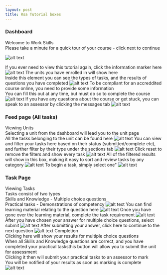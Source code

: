 ```yaml
---
layout: post
title: Rsa Tutorial boxes
---
```

### Dashboard
Welcome to Work Skills  
Please take a minute for a quick tour of your course - click next to continue


![alt text](/rsaimages/1.png 'image')


If you ever need to view this tutorial again, click the information marker here
![alt text](/rsaimages/2.png 'image')
The units you have enrolled in will show here  
Inside this element you can see the types of tasks, and the results of questions you have completed
![alt text](/rsaimages/3.png 'image')
To be compliant for an accreddited course online, you need to provide some information  
You can fill this out at any time, but must do so to complete the course
![alt text](/rsaimages/4.png 'image')
If you have any questions about the course or get stuck, you can speak to an assessor by clicking the messages tab
![alt text](/rsaimages/5.png 'image')
### Feed page (All tasks)
Viewing Units  
Selecting a unit from the dashboard will lead you to the unit page  
All the tasks belonging to the unit can be found here
![alt text](/rsaimages/6.png 'image')
You can view and filter your tasks here based on their status (submitted/complete etc), and further filter by their type under the sections tab
![alt text](/rsaimages/7.png 'image')
Click reset to remove the filters and show every task
![alt text](/rsaimages/8.png 'image')
All of the filtered results will show in this box, making it easy to sort and review tasks by any category
![alt text](/rsaimages/9.png 'image')
To begin a task, simply select one"
![alt text](/rsaimages/10.png 'image')
### Task Page
Viewing Tasks  
Tasks consist of two types  
Skills and Knowledge - Multiple choice questions  
Practical tasks - Demonstrations of competency
![alt text](/rsaimages/11.png 'image')
You can find learning material relating to the question here
![alt text](/rsaimages/12.png 'image')
Once you have gone over the learning material, complete the task requirement
![alt text](/rsaimages/13.png 'image')
After you have chosen your answer for multiple choice questions, select submit
![alt text](/rsaimages/14.png 'image')
After submitting your answer, click here to continue to the next question
![alt text](/rsaimages/15.png 'image')
Completion  
Clicking here will show your results for multiple choice questions  
When all Skills and Knowledge questions are correct, and you have completed your practical tasksthis button will allow you to submit the unit for assessment  
Clicking it then will submit your practical tasks to an assessor to mark  
You will be notified of your results as soon as marking is complete  
![alt text](/rsaimages/16.png 'image')
